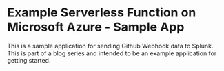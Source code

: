 # Example Serverless Function on Microsoft Azure - Sample App

This is a sample application for sending Github Webhook data to Splunk. This is part of a blog series and intended to be an example application for getting started. 

